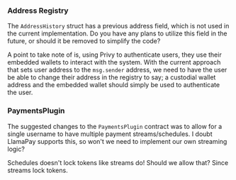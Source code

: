 ### Address Registry

The `AddressHistory` struct has a previous address field, which is not used in the current implementation. Do you have any plans to utilize this field in the future, or should it be removed to simplify the code?

A point to take note of is, using Privy to authenticate users, they use their embedded wallets to interact with the system. With the current approach that sets user address to the `msg.sender` address, we need to have the user be able to change their address in the registry to say; a custodial wallet address and the embedded wallet should simply be used to authenticate the user.

### PaymentsPlugin

The suggested changes to the `PaymentsPlugin` contract was to allow for a single username to have multiple payment streams/schedules. I doubt LlamaPay supports this, so won't we need to implement our own streaming logic?

Schedules doesn't lock tokens like streams do! Should we allow that? Since streams lock tokens.
